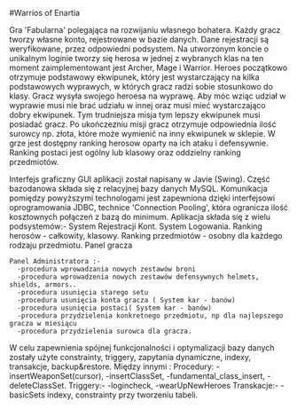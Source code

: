 #Warrios of Enartia

Gra 'Fabularna' polegająca na rozwijaniu własnego bohatera.
Każdy gracz tworzy własne konto, rejestrowane w bazie danych. Dane rejestracji są weryfikowane, przez odpowiedni podsystem. 
Na utworzonym koncie o unikalnym loginie tworzy się herosa w jednej z wybranych klas na ten moment zaimplementowant jest Archer, Mage i Warrior.
Heroes początkowo otrzymuje podstawowy ekwipunek, który jest wystarczający na kilka podstawowych wyprawych, w których gracz radzi sobie stosunkowo do klasy.
Gracz wysyła swojego heroesa na wyprawę. Aby móc wziąc udział w wyprawie musi nie brać udziału w innej oraz musi mieć wystarczająco dobry ekwipunek. Tym trudniejsza misja tym lepszy ekwipunek musi posiadać gracz.
Po ukończezniu misji gracz otrzymuje odpowiednia ilość surowcy np. złota, które może wymienić na inny ekwipunek w sklepie.
W grze jest dostępny ranking herosow oparty na ich ataku i defensywnie. Ranking postaci jest ogólny lub klasowy oraz oddzielny ranking przedmiotów.

Interfejs graficzny GUI aplikacji został napisany w Javie (Swing).
Część bazodanowa składa się z relacyjnej bazy danych MySQL.
Komunikacja pomiędzy powyższymi technologami jest zapewniona dzięki interfejsowi oprogramowania JDBC, technice 'Connection Pooling', która ogranicza ilość kosztownych połączeń z bazą do minimum.
Aplikacja składa się z wielu podsystemów:-
System Rejestracji Kont.
System Logowania.
Ranking herosów - całkowity, klasowy.
Ranking przedmiotów - osobny dla każdego rodzaju przedmiotu.
Panel gracza
```
Panel Administratora :-
  -procedura wprowadzania nowych zestawów broni
  -procedura wprowadzenia nowych zestawów defensywnych helmets, shields, armors..
  -procedura usunięcia starego setu
  -procedura usunięcia konta gracza ( System kar - banów)
  -procedura usunięcia postaci( System kar - banów)
  -procedura przydzielenia konkretnego przedmiotu, np dla najlepszego gracza w miesiącu
  -procedura przydzielenia surowca dla gracza.
 ```
W celu zapewnienia spójnej funkcjonalności i optymalizacji bazy danych zostały użyte constrainty, triggery, zapytania dynamiczne, indexy, transakcje, backup&restore.
Między innymi :
Procedury:
  -insertWeaponSet(cursor),
  -insertClassSet,
  -fundamental_class_insert,
  -deleteClassSet.
Triggery:-
  -logincheck,
  -wearUpNewHeroes
Transkacje:-
  -basicSets
indexy, constrainty przy tworzeniu tabeli.

                      
